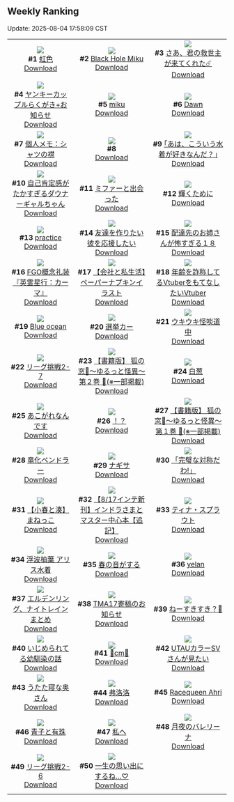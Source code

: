 ## Weekly Ranking
Update: 2025-08-04 17:58:09 CST

|      |      |      |
| :----: | :----: | :----: |
| ![](https://i.pixiv.re/c/240x480/img-master/img/2025/07/29/00/00/21/133229733_p0_master1200.jpg)<br>**#1** [虹色](https://www.pixiv.net/artworks/133229733)<br>[Download](https://i.pixiv.re/img-original/img/2025/07/29/00/00/21/133229733_p0.png) | ![](https://i.pixiv.re/c/240x480/img-master/img/2025/07/29/00/12/05/133230512_p0_master1200.jpg)<br>**#2** [Black Hole Miku](https://www.pixiv.net/artworks/133230512)<br>[Download](https://i.pixiv.re/img-original/img/2025/07/29/00/12/05/133230512_p0.jpg) | ![](https://i.pixiv.re/c/240x480/img-master/img/2025/07/29/00/00/15/133229694_p0_master1200.jpg)<br>**#3** [さあ、君の救世主が来てくれた☄️](https://www.pixiv.net/artworks/133229694)<br>[Download](https://i.pixiv.re/img-original/img/2025/07/29/00/00/15/133229694_p0.jpg) |
| ![](https://i.pixiv.re/c/240x480/img-master/img/2025/07/29/20/12/38/133255761_p0_master1200.jpg)<br>**#4** [ヤンキーカップルらくがき+お知らせ](https://www.pixiv.net/artworks/133255761)<br>[Download](https://i.pixiv.re/img-original/img/2025/07/29/20/12/38/133255761_p0.jpg) | ![](https://i.pixiv.re/c/240x480/img-master/img/2025/07/28/00/33/19/133195106_p0_master1200.jpg)<br>**#5** [miku](https://www.pixiv.net/artworks/133195106)<br>[Download](https://i.pixiv.re/img-original/img/2025/07/28/00/33/19/133195106_p0.jpg) | ![](https://i.pixiv.re/c/240x480/img-master/img/2025/07/28/20/12/17/133220061_p0_master1200.jpg)<br>**#6** [Dawn](https://www.pixiv.net/artworks/133220061)<br>[Download](https://i.pixiv.re/img-original/img/2025/07/28/20/12/17/133220061_p0.jpg) |
| ![](https://i.pixiv.re/c/240x480/img-master/img/2025/07/29/06/00/08/133237442_p0_master1200.jpg)<br>**#7** [個人メモ：シャツの襟](https://www.pixiv.net/artworks/133237442)<br>[Download](https://i.pixiv.re/img-original/img/2025/07/29/06/00/08/133237442_p0.jpg) | ![](https://s.pximg.net/common/images/limit_unviewable_s.png)<br>**#8** [](https://www.pixiv.net/artworks/133286281)<br>[Download](https://s.pximg.net/common/images/limit_unviewable_s.png) | ![](https://i.pixiv.re/c/240x480/img-master/img/2025/07/28/17/09/08/133214097_p0_master1200.jpg)<br>**#9** [｢あは、こういう水着が好きなんだ？｣](https://www.pixiv.net/artworks/133214097)<br>[Download](https://i.pixiv.re/img-original/img/2025/07/28/17/09/08/133214097_p0.jpg) |
| ![](https://i.pixiv.re/c/240x480/img-master/img/2025/07/28/00/00/32/133193329_p0_master1200.jpg)<br>**#10** [自己肯定感がたかすぎるダウナーギャルちゃん](https://www.pixiv.net/artworks/133193329)<br>[Download](https://i.pixiv.re/img-original/img/2025/07/28/00/00/32/133193329_p0.png) | ![](https://i.pixiv.re/c/240x480/img-master/img/2025/07/29/15/32/56/133247768_p0_master1200.jpg)<br>**#11** [ミファーと出会った](https://www.pixiv.net/artworks/133247768)<br>[Download](https://i.pixiv.re/img-original/img/2025/07/29/15/32/56/133247768_p0.jpg) | ![](https://i.pixiv.re/c/240x480/img-master/img/2025/07/29/00/00/05/133229607_p0_master1200.jpg)<br>**#12** [輝くために](https://www.pixiv.net/artworks/133229607)<br>[Download](https://i.pixiv.re/img-original/img/2025/07/29/00/00/05/133229607_p0.jpg) |
| ![](https://i.pixiv.re/c/240x480/img-master/img/2025/07/28/01/03/32/133196185_p0_master1200.jpg)<br>**#13** [practice](https://www.pixiv.net/artworks/133196185)<br>[Download](https://i.pixiv.re/img-original/img/2025/07/28/01/03/32/133196185_p0.jpg) | ![](https://i.pixiv.re/c/240x480/img-master/img/2025/07/30/17/00/46/133285310_p0_master1200.jpg)<br>**#14** [友達を作りたい彼を応援したい](https://www.pixiv.net/artworks/133285310)<br>[Download](https://i.pixiv.re/img-original/img/2025/07/30/17/00/46/133285310_p0.jpg) | ![](https://i.pixiv.re/c/240x480/img-master/img/2025/07/30/13/48/00/133250616_p0_master1200.jpg)<br>**#15** [配達先のお姉さんが怖すぎる１８](https://www.pixiv.net/artworks/133250616)<br>[Download](https://i.pixiv.re/img-original/img/2025/07/30/13/48/00/133250616_p0.jpg) |
| ![](https://i.pixiv.re/c/240x480/img-master/img/2025/07/30/13/44/49/133281260_p0_master1200.jpg)<br>**#16** [FGO概念礼装『英霊星行：カーマ』](https://www.pixiv.net/artworks/133281260)<br>[Download](https://i.pixiv.re/img-original/img/2025/07/30/13/44/49/133281260_p0.png) | ![](https://i.pixiv.re/c/240x480/img-master/img/2025/07/29/12/00/12/133243294_p0_master1200.jpg)<br>**#17** [【会社と私生活】ペーパーナプキンイラスト](https://www.pixiv.net/artworks/133243294)<br>[Download](https://i.pixiv.re/img-original/img/2025/07/29/12/00/12/133243294_p0.jpg) | ![](https://i.pixiv.re/c/240x480/img-master/img/2025/07/29/20/59/06/133257469_p0_master1200.jpg)<br>**#18** [年齢を詐称してるVtuberをもてなしたいVtuber](https://www.pixiv.net/artworks/133257469)<br>[Download](https://i.pixiv.re/img-original/img/2025/07/29/20/59/06/133257469_p0.png) |
| ![](https://i.pixiv.re/c/240x480/img-master/img/2025/07/30/16/28/01/133284482_p0_master1200.jpg)<br>**#19** [Blue ocean](https://www.pixiv.net/artworks/133284482)<br>[Download](https://i.pixiv.re/img-original/img/2025/07/30/16/28/01/133284482_p0.jpg) | ![](https://i.pixiv.re/c/240x480/img-master/img/2025/07/29/21/05/14/133257894_p0_master1200.jpg)<br>**#20** [選挙カー](https://www.pixiv.net/artworks/133257894)<br>[Download](https://i.pixiv.re/img-original/img/2025/07/29/21/05/14/133257894_p0.jpg) | ![](https://i.pixiv.re/c/240x480/img-master/img/2025/07/30/00/00/16/133265318_p0_master1200.jpg)<br>**#21** [ウキウキ怪啖道中](https://www.pixiv.net/artworks/133265318)<br>[Download](https://i.pixiv.re/img-original/img/2025/07/30/00/00/16/133265318_p0.jpg) |
| ![](https://i.pixiv.re/c/240x480/img-master/img/2025/07/29/19/43/22/133254593_p0_master1200.jpg)<br>**#22** [リーグ挑戦2-7](https://www.pixiv.net/artworks/133254593)<br>[Download](https://i.pixiv.re/img-original/img/2025/07/29/19/43/22/133254593_p0.png) | ![](https://i.pixiv.re/c/240x480/img-master/img/2025/07/30/22/01/18/133296003_p0_master1200.jpg)<br>**#23** [【書籍版】 狐の窓🦊～ゆるっと怪異～第２巻 🫶(※一部掲載)](https://www.pixiv.net/artworks/133296003)<br>[Download](https://i.pixiv.re/img-original/img/2025/07/30/22/01/18/133296003_p0.jpg) | ![](https://i.pixiv.re/c/240x480/img-master/img/2025/07/30/00/42/14/133267374_p0_master1200.jpg)<br>**#24** [白葱](https://www.pixiv.net/artworks/133267374)<br>[Download](https://i.pixiv.re/img-original/img/2025/07/30/00/42/14/133267374_p0.jpg) |
| ![](https://i.pixiv.re/c/240x480/img-master/img/2025/07/29/23/07/04/133263015_p0_master1200.jpg)<br>**#25** [あこがれなんです](https://www.pixiv.net/artworks/133263015)<br>[Download](https://i.pixiv.re/img-original/img/2025/07/29/23/07/04/133263015_p0.jpg) | ![](https://i.pixiv.re/c/240x480/img-master/img/2025/07/29/19/07/24/133253424_p0_master1200.jpg)<br>**#26** [！？](https://www.pixiv.net/artworks/133253424)<br>[Download](https://i.pixiv.re/img-original/img/2025/07/29/19/07/24/133253424_p0.jpg) | ![](https://i.pixiv.re/c/240x480/img-master/img/2025/07/30/21/54/04/133295572_p0_master1200.jpg)<br>**#27** [【書籍版】 狐の窓🦊～ゆるっと怪異～第１巻 🫶(※一部掲載)](https://www.pixiv.net/artworks/133295572)<br>[Download](https://i.pixiv.re/img-original/img/2025/07/30/21/54/04/133295572_p0.jpg) |
| ![](https://i.pixiv.re/c/240x480/img-master/img/2025/07/29/02/15/01/133234198_p0_master1200.jpg)<br>**#28** [竜化ペンドラー](https://www.pixiv.net/artworks/133234198)<br>[Download](https://i.pixiv.re/img-original/img/2025/07/29/02/15/01/133234198_p0.jpg) | ![](https://i.pixiv.re/c/240x480/img-master/img/2025/07/28/01/34/08/133197061_p0_master1200.jpg)<br>**#29** [ナギサ](https://www.pixiv.net/artworks/133197061)<br>[Download](https://i.pixiv.re/img-original/img/2025/07/28/01/34/08/133197061_p0.png) | ![](https://i.pixiv.re/c/240x480/img-master/img/2025/07/29/00/00/14/133229690_p0_master1200.jpg)<br>**#30** [「完璧な対称だわ!」](https://www.pixiv.net/artworks/133229690)<br>[Download](https://i.pixiv.re/img-original/img/2025/07/29/00/00/14/133229690_p0.png) |
| ![](https://i.pixiv.re/c/240x480/img-master/img/2025/07/29/20/12/41/133255764_p0_master1200.jpg)<br>**#31** [【小春と湊】まねっこ](https://www.pixiv.net/artworks/133255764)<br>[Download](https://i.pixiv.re/img-original/img/2025/07/29/20/12/41/133255764_p0.png) | ![](https://i.pixiv.re/c/240x480/img-master/img/2025/07/30/20/33/06/133292235_p0_master1200.jpg)<br>**#32** [【8/17インテ新刊】インドラさまとマスター中心本【追記】](https://www.pixiv.net/artworks/133292235)<br>[Download](https://i.pixiv.re/img-original/img/2025/07/30/20/33/06/133292235_p0.jpg) | ![](https://i.pixiv.re/c/240x480/img-master/img/2025/07/29/00/00/12/133229671_p0_master1200.jpg)<br>**#33** [ティナ・スプラウト](https://www.pixiv.net/artworks/133229671)<br>[Download](https://i.pixiv.re/img-original/img/2025/07/29/00/00/12/133229671_p0.png) |
| ![](https://i.pixiv.re/c/240x480/img-master/img/2025/07/29/01/34/05/133233251_p0_master1200.jpg)<br>**#34** [浮波柚葉  アリス水着](https://www.pixiv.net/artworks/133233251)<br>[Download](https://i.pixiv.re/img-original/img/2025/07/29/01/34/05/133233251_p0.png) | ![](https://i.pixiv.re/c/240x480/img-master/img/2025/07/29/23/05/17/133262934_p0_master1200.jpg)<br>**#35** [春の音がする](https://www.pixiv.net/artworks/133262934)<br>[Download](https://i.pixiv.re/img-original/img/2025/07/29/23/05/17/133262934_p0.jpg) | ![](https://i.pixiv.re/c/240x480/img-master/img/2025/07/28/14/21/34/133210531_p0_master1200.jpg)<br>**#36** [yelan](https://www.pixiv.net/artworks/133210531)<br>[Download](https://i.pixiv.re/img-original/img/2025/07/28/14/21/34/133210531_p0.jpg) |
| ![](https://i.pixiv.re/c/240x480/img-master/img/2025/07/29/14/23/29/133246327_p0_master1200.jpg)<br>**#37** [エルデンリング、ナイトレインまとめ](https://www.pixiv.net/artworks/133246327)<br>[Download](https://i.pixiv.re/img-original/img/2025/07/29/14/23/29/133246327_p0.png) | ![](https://i.pixiv.re/c/240x480/img-master/img/2025/07/28/01/19/49/133196656_p0_master1200.jpg)<br>**#38** [TMA17寄稿のお知らせ](https://www.pixiv.net/artworks/133196656)<br>[Download](https://i.pixiv.re/img-original/img/2025/07/28/01/19/49/133196656_p0.png) | ![](https://i.pixiv.re/c/240x480/img-master/img/2025/07/29/18/29/28/133252153_p0_master1200.jpg)<br>**#39** [ねーすきすき？🍒](https://www.pixiv.net/artworks/133252153)<br>[Download](https://i.pixiv.re/img-original/img/2025/07/29/18/29/28/133252153_p0.jpg) |
| ![](https://i.pixiv.re/c/240x480/img-master/img/2025/07/28/22/50/21/133226700_p0_master1200.jpg)<br>**#40** [いじめられてる幼馴染の話](https://www.pixiv.net/artworks/133226700)<br>[Download](https://i.pixiv.re/img-original/img/2025/07/28/22/50/21/133226700_p0.png) | ![](https://i.pixiv.re/c/240x480/img-master/img/2025/07/29/20/53/44/133257292_p0_master1200.jpg)<br>**#41** [💙cm💙](https://www.pixiv.net/artworks/133257292)<br>[Download](https://i.pixiv.re/img-original/img/2025/07/29/20/53/44/133257292_p0.png) | ![](https://i.pixiv.re/c/240x480/img-master/img/2025/07/28/00/03/29/133193735_p0_master1200.jpg)<br>**#42** [UTAUカラーSVさんが見たい](https://www.pixiv.net/artworks/133193735)<br>[Download](https://i.pixiv.re/img-original/img/2025/07/28/00/03/29/133193735_p0.png) |
| ![](https://i.pixiv.re/c/240x480/img-master/img/2025/07/29/00/01/09/133229901_p0_master1200.jpg)<br>**#43** [うたた寝な奥さん](https://www.pixiv.net/artworks/133229901)<br>[Download](https://i.pixiv.re/img-original/img/2025/07/29/00/01/09/133229901_p0.jpg) | ![](https://i.pixiv.re/c/240x480/img-master/img/2025/07/28/18/00/12/133215389_p0_master1200.jpg)<br>**#44** [弗洛洛](https://www.pixiv.net/artworks/133215389)<br>[Download](https://i.pixiv.re/img-original/img/2025/07/28/18/00/12/133215389_p0.jpg) | ![](https://i.pixiv.re/c/240x480/img-master/img/2025/07/29/12/56/13/133244556_p0_master1200.jpg)<br>**#45** [Racequeen Ahri](https://www.pixiv.net/artworks/133244556)<br>[Download](https://i.pixiv.re/img-original/img/2025/07/29/12/56/13/133244556_p0.jpg) |
| ![](https://i.pixiv.re/c/240x480/img-master/img/2025/07/29/12/37/37/133244162_p0_master1200.jpg)<br>**#46** [青子と有珠](https://www.pixiv.net/artworks/133244162)<br>[Download](https://i.pixiv.re/img-original/img/2025/07/29/12/37/37/133244162_p0.png) | ![](https://i.pixiv.re/c/240x480/img-master/img/2025/07/29/23/01/49/133262819_p0_master1200.jpg)<br>**#47** [私へ](https://www.pixiv.net/artworks/133262819)<br>[Download](https://i.pixiv.re/img-original/img/2025/07/29/23/01/49/133262819_p0.jpg) | ![](https://i.pixiv.re/c/240x480/img-master/img/2025/07/29/03/19/31/133235335_p0_master1200.jpg)<br>**#48** [月夜のバレリーナ](https://www.pixiv.net/artworks/133235335)<br>[Download](https://i.pixiv.re/img-original/img/2025/07/29/03/19/31/133235335_p0.jpg) |
| ![](https://i.pixiv.re/c/240x480/img-master/img/2025/07/28/18/19/09/133216079_p0_master1200.jpg)<br>**#49** [リーグ挑戦2-6](https://www.pixiv.net/artworks/133216079)<br>[Download](https://i.pixiv.re/img-original/img/2025/07/28/18/19/09/133216079_p0.png) | ![](https://i.pixiv.re/c/240x480/img-master/img/2025/07/28/00/00/34/133193341_p0_master1200.jpg)<br>**#50** [一生の思い出にするね…♡](https://www.pixiv.net/artworks/133193341)<br>[Download](https://i.pixiv.re/img-original/img/2025/07/28/00/00/34/133193341_p0.jpg) |
|      |

